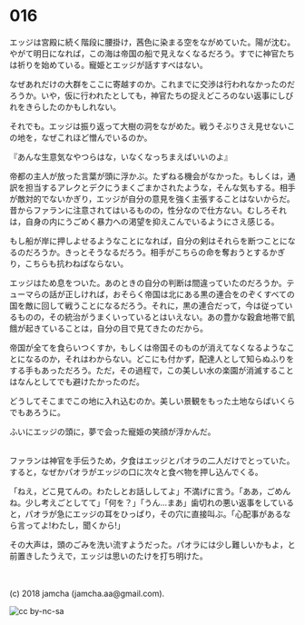# 016

エッジは宮殿に続く階段に腰掛け，茜色に染まる空をながめていた。陽が沈む。やがて明日になれば，この海は帝国の船で見えなくなるだろう。すでに神官たちは祈りを始めている。寵姫とエッジが話すすべはない。  

なぜあれだけの大群をここに寄越すのか。これまでに交渉は行われなかったのだろうか。いや，仮に行われたとしても，神官たちの捉えどころのない返事にしびれをきらしたのかもしれない。  

それでも。エッジは振り返って大樹の洞をながめた。戦うそぶりさえ見せないこの地を，なぜこれほど憎んでいるのか。  

『あんな生意気なやつらはな，いなくなっちまえばいいのよ』  

帝都の主人が放った言葉が頭に浮かぶ。たずねる機会がなかった。もしくは，通訳を担当するアレクとデクにうまくごまかされたような，そんな気もする。相手が敵対的でないかぎり，エッジが自分の意見を強く主張することはないからだ。昔からファランに注意されてはいるものの，性分なので仕方ない。むしろそれは，自身の内にうごめく暴力への渇望を抑えこんでいるようにさえ感じる。  

もし船が岸に押しよせるようなことになれば，自分の剣はそれらを断つことになるのだろうか。きっとそうなるだろう。相手がこちらの命を奪おうとするかぎり，こちらも抗わねばならない。  

エッジはため息をついた。あのときの自分の判断は間違っていたのだろうか。テューマらの話が正しければ，おそらく帝国は北にある黒の連合をのぞくすべての国を敵に回して戦うことになるだろう。それに，黒の連合だって，今は従っているものの，その統治がうまくいっているとはいえない。あの豊かな穀倉地帯で飢餓が起きていることは，自分の目で見てきたのだから。  

帝国が全てを食らいつくすか，もしくは帝国そのものが消えてなくなるようなことになるのか，それはわからない。どこにも付かず，配達人として知らぬふりをする手もあっただろう。ただ，その過程で，この美しい水の楽園が消滅することはなんとしてでも避けたかったのだ。  

どうしてそこまでこの地に入れ込むのか。美しい景観をもった土地ならばいくらでもあろうに。  

ふいにエッジの頭に，夢で会った寵姫の笑顔が浮かんだ。  

<br>  
ファランは神官を手伝うため，夕食はエッジとパオラの二人だけでとっていた。すると，なぜかパオラがエッジの口に次々と食べ物を押し込んでくる。  

「ねえ，どこ見てんの。わたしとお話ししてよ」不満げに言う。「ああ，ごめんね。少し考えごとしてて」「何を？」「うん…まあ」歯切れの悪い返事をしていると，パオラが急にエッジの耳をひっぱり，その穴に直接叫ぶ。「心配事があるなら言ってよ!わたし，聞くから!」  

その大声は，頭のごみを洗い流すようだった。パオラには少し難しいかもよ，と前置きしたうえで，エッジは思いのたけを打ち明けた。  

<br>  
<br>  
(c) 2018 jamcha (jamcha.aa@gmail.com).  

![cc by-nc-sa](http://i.creativecommons.org/l/by-nc-sa/4.0/88x31.png)
